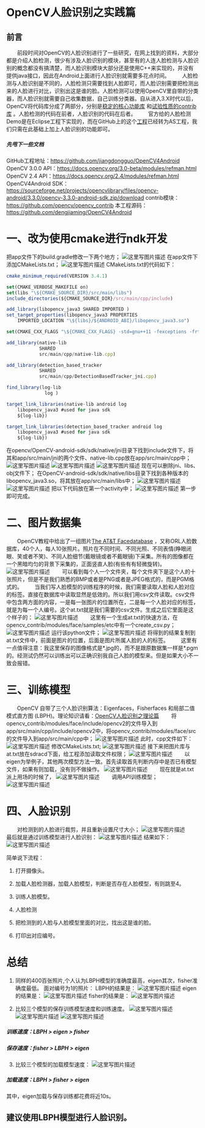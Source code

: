 # OpenCV人脸识别之实践篇 
## 前言
&emsp;&emsp;前段时间对OpenCV的人脸识别进行了一些研究，在网上找到的资料，大部分都是介绍人脸检测，很少有涉及人脸识别的模块，甚至有的人连人脸检测与人脸识别的概念都没有搞清楚，而人脸识别模块大部分还是使用C++来实现的，并没有提供java接口，因此在Android上面进行人脸识别就需要多花点时间。
&emsp;&emsp;人脸检测与人脸识别是不同的，人脸检测只需要找到人脸即可，而人脸识别需要把检测出来的人脸进行对比，识别出这是谁的脸。人脸检测可以使用OpenCV里自带的分类器，而人脸识别就需要自己收集数据，自己训练分类器。自从进入3.X时代以后，OpenCV将代码库分成了两部分，分别是[稳定的核心功能库](https://sourceforge.net/projects/opencvlibrary/files/opencv-android/3.3.0/opencv-3.3.0-android-sdk.zip/download) 和[试验性质的contrib库](https://github.com/opencv/opencv_contrib) 。人脸检测的代码在前者，人脸识别的代码在后者。
&emsp;&emsp;官方给的人脸检测Demo是在Eclipse工程下实现的，而在GitHub上的这个[工程](https://github.com/jiangdongguo/OpenCV4Android)已经转为AS工程，我们只需在此基础上加上人脸识别的功能即可。
##### 先甩下一些文档
GitHub工程地址：https://github.com/jiangdongguo/OpenCV4Android
OpenCV 3.0.0 API：https://docs.opencv.org/3.0-beta/modules/refman.html
OpenCV 2.4 API：https://docs.opencv.org/2.4/modules/refman.html
OpenCV4Android SDK：https://sourceforge.net/projects/opencvlibrary/files/opencv-android/3.3.0/opencv-3.3.0-android-sdk.zip/download
contrib模块：https://github.com/opencv/opencv_contrib
本工程源码：https://github.com/dengjiaming/OpenCV4Android

# 一、改为使用cmake进行ndk开发
把app文件下的build.gradle修改一下两个地方；
![这里写图片描述](http://img.blog.csdn.net/20180215190513541?watermark/2/text/aHR0cDovL2Jsb2cuY3Nkbi5uZXQvcXFfMzYyOTkyMTA=/font/5a6L5L2T/fontsize/400/fill/I0JBQkFCMA==/dissolve/70)
在app文件下添加CMakeLists.txt；
![这里写图片描述](http://img.blog.csdn.net/20180215191214959?watermark/2/text/aHR0cDovL2Jsb2cuY3Nkbi5uZXQvcXFfMzYyOTkyMTA=/font/5a6L5L2T/fontsize/400/fill/I0JBQkFCMA==/dissolve/70)
CMakeLists.txt的代码如下：
```js
cmake_minimum_required(VERSION 3.4.1)

set(CMAKE_VERBOSE_MAKEFILE on)
set(libs "\${CMAKE_SOURCE_DIR}/src/main/libs")
include_directories(${CMAKE_SOURCE_DIR}/src/main/cpp/include)

add_library(libopencv_java3 SHARED IMPORTED )
set_target_properties(libopencv_java3 PROPERTIES
    IMPORTED_LOCATION "\${libs}/${ANDROID_ABI}/libopencv_java3.so")

set(CMAKE_CXX_FLAGS "\${CMAKE_CXX_FLAGS} -std=gnu++11 -fexceptions -frtti")

add_library(native-lib
            SHARED
            src/main/cpp/native-lib.cpp)

add_library(detection_based_tracker
            SHARED
            src/main/cpp/DetectionBasedTracker_jni.cpp)

find_library(log-lib
              log )

target_link_libraries(native-lib android log
    libopencv_java3 #used for java sdk
    ${log-lib})

target_link_libraries(detection_based_tracker android log
    libopencv_java3 #used for java sdk
    ${log-lib})
```
在opencv/OpenCV-android-sdk/sdk/native/jni目录下找到include文件下，将其和app/src/main/jni的两个文件、native-lib.cpp放在app/src/main/cpp中；
![这里写图片描述](http://img.blog.csdn.net/20180215194417988?watermark/2/text/aHR0cDovL2Jsb2cuY3Nkbi5uZXQvcXFfMzYyOTkyMTA=/font/5a6L5L2T/fontsize/400/fill/I0JBQkFCMA==/dissolve/70)
![这里写图片描述](http://img.blog.csdn.net/20180215194352417?watermark/2/text/aHR0cDovL2Jsb2cuY3Nkbi5uZXQvcXFfMzYyOTkyMTA=/font/5a6L5L2T/fontsize/400/fill/I0JBQkFCMA==/dissolve/70)
![这里写图片描述](http://img.blog.csdn.net/20180215194441393?watermark/2/text/aHR0cDovL2Jsb2cuY3Nkbi5uZXQvcXFfMzYyOTkyMTA=/font/5a6L5L2T/fontsize/400/fill/I0JBQkFCMA==/dissolve/70)
现在可以删除jni、libs、obj文件下；
在OpenCV-android-sdk/sdk/native/libs目录下找到各种版本的libopencv_java3.so，将其放在app/src/main/libs中；
![这里写图片描述](http://img.blog.csdn.net/20180215193416530?watermark/2/text/aHR0cDovL2Jsb2cuY3Nkbi5uZXQvcXFfMzYyOTkyMTA=/font/5a6L5L2T/fontsize/400/fill/I0JBQkFCMA==/dissolve/70)
![这里写图片描述](http://img.blog.csdn.net/20180215193348285?watermark/2/text/aHR0cDovL2Jsb2cuY3Nkbi5uZXQvcXFfMzYyOTkyMTA=/font/5a6L5L2T/fontsize/400/fill/I0JBQkFCMA==/dissolve/70)
把以下代码放在第一个activity中；
![这里写图片描述](http://img.blog.csdn.net/20180215195215299?watermark/2/text/aHR0cDovL2Jsb2cuY3Nkbi5uZXQvcXFfMzYyOTkyMTA=/font/5a6L5L2T/fontsize/400/fill/I0JBQkFCMA==/dissolve/70)
第一步即可完成。
# 二、图片数据集
&emsp;&emsp;OpenCV教程中给出了一组图片[The AT&T Facedatabase](http://www.cl.cam.ac.uk/Research/DTG/attarchive/pub/data/att_faces.zip) ，又称ORL人脸数据库，40个人，每人10张照片。照片在不同时间、不同光照、不同表情(睁眼闭眼、笑或者不笑)、不同人脸细节(戴眼镜或者不戴眼镜)下采集。所有的图像都在一个黑暗均匀的背景下采集的，正面竖直人脸(有些有有轻微旋转)。
![这里写图片描述](http://img.blog.csdn.net/20180215200345995?watermark/2/text/aHR0cDovL2Jsb2cuY3Nkbi5uZXQvcXFfMzYyOTkyMTA=/font/5a6L5L2T/fontsize/400/fill/I0JBQkFCMA==/dissolve/70)
&emsp;&emsp;可以看到每个人一个文件夹，每个文件夹下是这个人的十张照片，但是不是我们熟悉的BMP或者是PNG或者是JPEG格式的，而是PGM格式的。
&emsp;&emsp;当我们写人脸模型的训练程序的时候，我们需要读取人脸和人脸对应的标签。直接在数据库中读取显然是低效的。所以我们用csv文件读取。csv文件中包含两方面的内容，一是每一张图片的位置所在，二是每一个人脸对应的标签，就是为每一个人编号。这个at.txt就是我们需要的csv文件。生成之后它里面是这个样子的：
![这里写图片描述](http://img.blog.csdn.net/20180215202345919?watermark/2/text/aHR0cDovL2Jsb2cuY3Nkbi5uZXQvcXFfMzYyOTkyMTA=/font/5a6L5L2T/fontsize/400/fill/I0JBQkFCMA==/dissolve/70)
&emsp;&emsp;这里有一个生成at.txt的快速方法，在opencv_contrib/modules/face/samples/etc中有一个create_csv.py；
![这里写图片描述](http://img.blog.csdn.net/20180215201105162?watermark/2/text/aHR0cDovL2Jsb2cuY3Nkbi5uZXQvcXFfMzYyOTkyMTA=/font/5a6L5L2T/fontsize/400/fill/I0JBQkFCMA==/dissolve/70)
运行该python文件；
![这里写图片描述](http://img.blog.csdn.net/20180215202025978?watermark/2/text/aHR0cDovL2Jsb2cuY3Nkbi5uZXQvcXFfMzYyOTkyMTA=/font/5a6L5L2T/fontsize/400/fill/I0JBQkFCMA==/dissolve/70)
将得到的结果复制到at.txt文件中，前面是图片的位置，后面是图片所属人脸的人的标签。
&emsp;&emsp;这里有一点值得注意：我这里保存的图像格式是\*.jpg的，而不是跟原数据集一样是*.pgm的。经测试仍然可以训练出可以正确识别我自己人脸的模型来。但是如果大小不一致会报错。
# 三、训练模型
&emsp;&emsp;OpenCV 自带了三个人脸识别算法：Eigenfaces，Fisherfaces 和局部二值模式直方图 (LBPH)。理论知识请看：[OpenCV人脸识别之理论篇](https://blog.csdn.net/dengjiamingcsu/article/details/79669719)
&emsp;&emsp;将opencv_contrib/modules/face/include/opencv2的文件导入到app/src/main/cpp/include/opencv2中，将opencv_contrib/modules/face/src的文件导入到app/src/main/cpp中；
![这里写图片描述](http://img.blog.csdn.net/20180215203927832?watermark/2/text/aHR0cDovL2Jsb2cuY3Nkbi5uZXQvcXFfMzYyOTkyMTA=/font/5a6L5L2T/fontsize/400/fill/I0JBQkFCMA==/dissolve/70)
此时，cpp文件如下：
![这里写图片描述](http://img.blog.csdn.net/20180215204908219?watermark/2/text/aHR0cDovL2Jsb2cuY3Nkbi5uZXQvcXFfMzYyOTkyMTA=/font/5a6L5L2T/fontsize/400/fill/I0JBQkFCMA==/dissolve/70)
修改CMakeLists.txt;
![这里写图片描述](http://img.blog.csdn.net/2018021520500367?watermark/2/text/aHR0cDovL2Jsb2cuY3Nkbi5uZXQvcXFfMzYyOTkyMTA=/font/5a6L5L2T/fontsize/400/fill/I0JBQkFCMA==/dissolve/70)
接下来把图片库与at.txt放在sdracd下面，给工程添加读取文件权限；
![这里写图片描述](http://img.blog.csdn.net/20180215211244231?watermark/2/text/aHR0cDovL2Jsb2cuY3Nkbi5uZXQvcXFfMzYyOTkyMTA=/font/5a6L5L2T/fontsize/400/fill/I0JBQkFCMA==/dissolve/70)
&emsp;&emsp;以eigen为举例子，其他两次模型方法一致。首先读取首先判断内存中是否已有模型文件，如果有则加载，没有则不做操作。
![这里写图片描述](http://img.blog.csdn.net/20180215215302650?watermark/2/text/aHR0cDovL2Jsb2cuY3Nkbi5uZXQvcXFfMzYyOTkyMTA=/font/5a6L5L2T/fontsize/400/fill/I0JBQkFCMA==/dissolve/70)
&emsp;&emsp;现在就是at.txt派上用场的时候了，
![这里写图片描述](http://img.blog.csdn.net/20180215215516343?watermark/2/text/aHR0cDovL2Jsb2cuY3Nkbi5uZXQvcXFfMzYyOTkyMTA=/font/5a6L5L2T/fontsize/400/fill/I0JBQkFCMA==/dissolve/70)
&emsp;&emsp;调用API训练模型；
![这里写图片描述](http://img.blog.csdn.net/20180215215715786?watermark/2/text/aHR0cDovL2Jsb2cuY3Nkbi5uZXQvcXFfMzYyOTkyMTA=/font/5a6L5L2T/fontsize/400/fill/I0JBQkFCMA==/dissolve/70)
# 四、人脸识别
&emsp;&emsp;对检测到的人脸进行裁剪，并且重新设置尺寸大小；
![这里写图片描述](http://img.blog.csdn.net/20180215221418489?watermark/2/text/aHR0cDovL2Jsb2cuY3Nkbi5uZXQvcXFfMzYyOTkyMTA=/font/5a6L5L2T/fontsize/400/fill/I0JBQkFCMA==/dissolve/70)
&emsp;&emsp;最后就是通过训练模型进行人脸识别：
![这里写图片描述](http://img.blog.csdn.net/20180215220238711?watermark/2/text/aHR0cDovL2Jsb2cuY3Nkbi5uZXQvcXFfMzYyOTkyMTA=/font/5a6L5L2T/fontsize/400/fill/I0JBQkFCMA==/dissolve/70)
结果如下：
![这里写图片描述](http://img.blog.csdn.net/20180215223125308?watermark/2/text/aHR0cDovL2Jsb2cuY3Nkbi5uZXQvcXFfMzYyOTkyMTA=/font/5a6L5L2T/fontsize/400/fill/I0JBQkFCMA==/dissolve/70)

简单说下流程：

1. 打开摄像头。

2. 加载人脸检测器，加载人脸模型，判断是否存在人脸模型，有则跳至4。

3. 训练人脸模型。

4. 人脸检测

5. 把检测到的人脸与人脸模型里面的对比，找出这是谁的脸。

6. 打印出对应编号。

# 总结
1. 同样的400百张照片,个人认为LBPH模型的准确度最高，eigen其次，fisher准确度最低。
面对编号为1的照片：
LBPH的结果是：
![这里写图片描述](http://img.blog.csdn.net/20180215225522992?watermark/2/text/aHR0cDovL2Jsb2cuY3Nkbi5uZXQvcXFfMzYyOTkyMTA=/font/5a6L5L2T/fontsize/400/fill/I0JBQkFCMA==/dissolve/70)
eigen的结果是：
![这里写图片描述](http://img.blog.csdn.net/20180215225545407?watermark/2/text/aHR0cDovL2Jsb2cuY3Nkbi5uZXQvcXFfMzYyOTkyMTA=/font/5a6L5L2T/fontsize/400/fill/I0JBQkFCMA==/dissolve/70)
fisher的结果是：
![这里写图片描述](http://img.blog.csdn.net/20180215225606537?watermark/2/text/aHR0cDovL2Jsb2cuY3Nkbi5uZXQvcXFfMzYyOTkyMTA=/font/5a6L5L2T/fontsize/400/fill/I0JBQkFCMA==/dissolve/70)

2. 比较三个模型的保存训练模型速度和训练速度。
![这里写图片描述](http://img.blog.csdn.net/20180215223708279?watermark/2/text/aHR0cDovL2Jsb2cuY3Nkbi5uZXQvcXFfMzYyOTkyMTA=/font/5a6L5L2T/fontsize/400/fill/I0JBQkFCMA==/dissolve/70)
![这里写图片描述](http://img.blog.csdn.net/20180215223725534?watermark/2/text/aHR0cDovL2Jsb2cuY3Nkbi5uZXQvcXFfMzYyOTkyMTA=/font/5a6L5L2T/fontsize/400/fill/I0JBQkFCMA==/dissolve/70)
![这里写图片描述](http://img.blog.csdn.net/20180215223743539?watermark/2/text/aHR0cDovL2Jsb2cuY3Nkbi5uZXQvcXFfMzYyOTkyMTA=/font/5a6L5L2T/fontsize/400/fill/I0JBQkFCMA==/dissolve/70)

##### 训练速度：LBPH > eigen > fisher

##### 保存速度：fisher > LBPH > eigen
3. 比较三个模型的加载模型速度：
![这里写图片描述](http://img.blog.csdn.net/20180215224352530?watermark/2/text/aHR0cDovL2Jsb2cuY3Nkbi5uZXQvcXFfMzYyOTkyMTA=/font/5a6L5L2T/fontsize/400/fill/I0JBQkFCMA==/dissolve/70)

##### 加载速度：LBPH > fisher > eigen
其中，eigen加载与保存训练都花费将近10s。

## 建议使用LBPH模型进行人脸识别。










